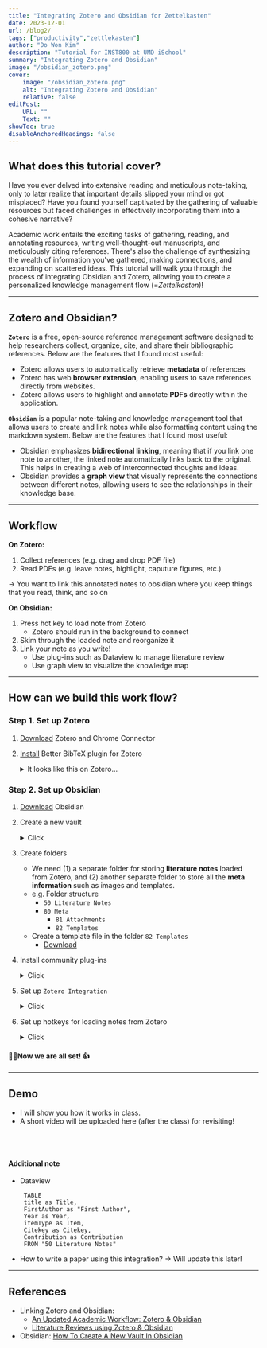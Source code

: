 ```yaml
---
title: "Integrating Zotero and Obsidian for Zettelkasten" 
date: 2023-12-01
url: /blog2/
tags: ["productivity","zettlekasten"]
author: "Do Won Kim"
description: "Tutorial for INST800 at UMD iSchool"
summary: "Integrating Zotero and Obsidian" 
image: "/obsidian_zotero.png"
cover:
    image: "/obsidian_zotero.png"
    alt: "Integrating Zotero and Obsidian"
    relative: false
editPost:
    URL: ""
    Text: ""
showToc: true
disableAnchoredHeadings: false
---
```

## What does this tutorial cover?
Have you ever delved into extensive reading and meticulous note-taking, only to later realize that important details slipped your mind or got misplaced? Have you found yourself captivated by the gathering of valuable resources but faced challenges in effectively incorporating them into a cohesive narrative?

Academic work entails the exciting tasks of gathering, reading, and annotating resources, writing well-thought-out manuscripts, and meticulously citing references. There's also the challenge of synthesizing the wealth of information you've gathered, making connections, and expanding on scattered ideas. This tutorial will walk you through the process of integrating Obsidian and Zotero, allowing you to create a personalized knowledge management flow (=*Zettelkasten*)!

---

## Zotero and Obsidian? 

**`Zotero`** is a free, open-source reference management software designed to help researchers collect, organize, cite, and share their bibliographic references. 
Below are the features that I found most useful:
- Zotero allows users to automatically retrieve **metadata** of references 
- Zotero has web **browser extension**, enabling users to save references directly from websites.
- Zotero allows users to highlight and annotate **PDFs** directly within the application.

**`Obsidian`** is a popular note-taking and knowledge management tool that allows users to create and link notes while also formatting content using the markdown system.
Below are the features that I found most useful: 
- Obsidian emphasizes **bidirectional linking**, meaning that if you link one note to another, the linked note automatically links back to the original. This helps in creating a web of interconnected thoughts and ideas.
- Obsidian provides a **graph view** that visually represents the connections between different notes, allowing users to see the relationships in their knowledge base.


---

## Workflow

**On Zotero:** 
1. Collect references (e.g. drag and drop PDF file)
2. Read PDFs (e.g. leave notes, highlight, caputure figures, etc.)

→ You want to link this annotated notes to obsidian where you keep things that you read, think, and so on 

**On Obsidian:**
1. Press hot key to load note from Zotero 
   - Zotero should run in the background to connect 
2. Skim through the loaded note and reorganize it
3. Link your note as you write! 
   + Use plug-ins such as Dataview to manage literature review  
   + Use graph view to visualize the knowledge map


---

## How can we build this work flow? 

### Step 1. Set up Zotero
1. [Download](https://www.zotero.org/download/) Zotero and Chrome Connector


2. [Install](https://retorque.re/zotero-better-bibtex/installation/) Better BibTeX plugin for Zotero 
    <details>
    <summary>It looks like this on Zotero...</summary>
        
    ![](/zotero_bibtex.png)
    
    - If you click the button `Open Better BibTeX preferences...`
          
    ![](/zotero_bibtex2.png)
        
    </details>


### Step 2. Set up Obsidian 

1. [Download](https://obsidian.md/) Obsidian 

2. Create a new vault 
    <details> <summary> Click </summary>

    1) Set your vault name and path
    ![](/obsidian_1.png)
     
    2) Click `Create` and now you're in! 
    ![](/obsidian_2.png)
    </details>

3. Create folders 
   - We need (1) a separate folder for storing **literature notes** loaded from Zotero, and 
   (2) another separate folder to store all the **meta information** such as images and templates.
   - e.g. Folder structure
     - `50 Literature Notes` 
     - `80 Meta`
       - `81 Attachments`
       - `82 Templates`
   - Create a template file in the folder `82 Templates`
      - [Download](/templates.md)

4. Install community plug-ins
   <details> <summary> Click </summary>

   1) Click `settings` (gear icon in the bottom left) 
   2) `Community plugins` >> `Turn on community plugins`
      ![](/obsidian_3.png)
   3) `Browse` 
   ![](/obsidian_4.png)
   4) Search for `Zotero Integration` and click `Install`
   ![](/obsidian_5.png)
   5) In this way, install the following community plugins: 
   `Pandoc Reference List`, `Dataview`, and `admonitions`
   <br></br>
   6) Enable installed plugins
   ![](/obsidian_6.png)
   7) Now, scroll down in the left panel (community plugins) and click `Zotero Integration` ! 
   </details>

5. Set up `Zotero Integration` 
   <details> <summary> Click </summary>

   1) Note import loaction: `50 Literature Notes/`
   2) Import Formats: Click `Add Import Format` and put in information
      - Name: `Create Literature Note`
      - Output path: `50 Literature Notes/@{{citekey}}.md`
      - Image output path: `80 Meta/81 Attachments/{{citekey}}/`
      - Template file: put your template file here 
      - Bibliography style: pick one 
   ![](/obsidian_7.png)
   
   </details>

6. Set up hotkeys for loading notes from Zotero
      <details> <summary> Click </summary>
   
      - Press `Hotkeys` in the left panel >> Set hotkeys for `Create Literature Note`
 
      ![](/obsidian_8.png)
   
      </details>


#### 🧑‍💻Now we are all set! 👍

---

## Demo
- I will show you how it works in class.
- A short video will be uploaded here (after the class) for revisiting! 

<br></br>

#### Additional note
- Dataview
  ```dataview  
   TABLE  
   title as Title,  
   FirstAuthor as "First Author",  
   Year as Year,  
   itemType as Item,  
   Citekey as Citekey,  
   Contribution as Contribution  
   FROM "50 Literature Notes"  
   ```

- How to write a paper using this integration? → Will update this later! 





---
## References
- Linking Zotero and Obsidian: 
  - [An Updated Academic Workflow: Zotero & Obsidian](https://medium.com/@alexandraphelan/an-updated-academic-workflow-zotero-obsidian-cffef080addd)
  - [Literature Reviews using Zotero & Obsidian](https://medium.com/@alexandraphelan/literature-reviews-using-zotero-obsidian-66eba1565d78)
- Obsidian: [How To Create A New Vault In Obsidian](https://www.alphr.com/obsidian-how-to-create-a-new-vault/)
